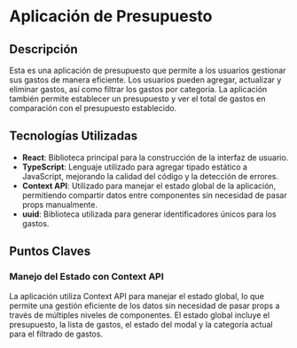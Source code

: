 # Aplicación de Presupuesto

## Descripción

Esta es una aplicación de presupuesto que permite a los usuarios gestionar sus gastos de manera eficiente. Los usuarios pueden agregar, actualizar y eliminar gastos, así como filtrar los gastos por categoría. La aplicación también permite establecer un presupuesto y ver el total de gastos en comparación con el presupuesto establecido.

## Tecnologías Utilizadas

- **React**: Biblioteca principal para la construcción de la interfaz de usuario.
- **TypeScript**: Lenguaje utilizado para agregar tipado estático a JavaScript, mejorando la calidad del código y la detección de errores.
- **Context API**: Utilizado para manejar el estado global de la aplicación, permitiendo compartir datos entre componentes sin necesidad de pasar props manualmente.
- **uuid**: Biblioteca utilizada para generar identificadores únicos para los gastos.

## Puntos Claves

### Manejo del Estado con Context API

La aplicación utiliza Context API para manejar el estado global, lo que permite una gestión eficiente de los datos sin necesidad de pasar props a través de múltiples niveles de componentes. El estado global incluye el presupuesto, la lista de gastos, el estado del modal y la categoría actual para el filtrado de gastos.
